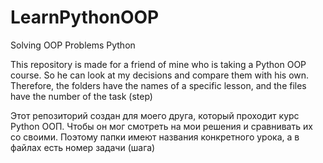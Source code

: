 # LearnPythonOOP
Solving OOP Problems Python

This repository is made for a friend of mine who is taking a Python OOP course. 
So he can look at my decisions and compare them with his own.
Therefore, the folders have the names of a specific lesson, 
and the files have the number of the task (step)

Этот репозиторий создан для моего друга, который проходит курс Python OOП.
Чтобы он мог смотреть на мои решения и сравнивать их со своими.
Поэтому папки имеют названия конкретного урока,
а в файлах есть номер задачи (шага)
